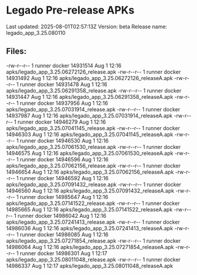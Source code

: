 # Legado Pre-release APKs
Last updated: 2025-08-01T02:57:13Z
Version: beta
Release name: legado_app_3.25.080110
## Files:
-rw-r--r-- 1 runner docker 14931514 Aug  1 12:16 apks/legado_app_3.25.06272126_release.apk
-rw-r--r-- 1 runner docker 14931492 Aug  1 12:16 apks/legado_app_3.25.06272126_releaseA.apk
-rw-r--r-- 1 runner docker 14931478 Aug  1 12:16 apks/legado_app_3.25.06291358_release.apk
-rw-r--r-- 1 runner docker 14931447 Aug  1 12:16 apks/legado_app_3.25.06291358_releaseA.apk
-rw-r--r-- 1 runner docker 14937956 Aug  1 12:16 apks/legado_app_3.25.07031914_release.apk
-rw-r--r-- 1 runner docker 14937987 Aug  1 12:16 apks/legado_app_3.25.07031914_releaseA.apk
-rw-r--r-- 1 runner docker 14946279 Aug  1 12:16 apks/legado_app_3.25.07041145_release.apk
-rw-r--r-- 1 runner docker 14946303 Aug  1 12:16 apks/legado_app_3.25.07041145_releaseA.apk
-rw-r--r-- 1 runner docker 14946530 Aug  1 12:16 apks/legado_app_3.25.07061530_release.apk
-rw-r--r-- 1 runner docker 14946575 Aug  1 12:16 apks/legado_app_3.25.07061530_releaseA.apk
-rw-r--r-- 1 runner docker 14946596 Aug  1 12:16 apks/legado_app_3.25.07062156_release.apk
-rw-r--r-- 1 runner docker 14946654 Aug  1 12:16 apks/legado_app_3.25.07062156_releaseA.apk
-rw-r--r-- 1 runner docker 14946592 Aug  1 12:16 apks/legado_app_3.25.07091432_release.apk
-rw-r--r-- 1 runner docker 14946560 Aug  1 12:16 apks/legado_app_3.25.07091432_releaseA.apk
-rw-r--r-- 1 runner docker 14985647 Aug  1 12:16 apks/legado_app_3.25.07141522_release.apk
-rw-r--r-- 1 runner docker 14985665 Aug  1 12:16 apks/legado_app_3.25.07141522_releaseA.apk
-rw-r--r-- 1 runner docker 14986042 Aug  1 12:16 apks/legado_app_3.25.07241413_release.apk
-rw-r--r-- 1 runner docker 14986036 Aug  1 12:16 apks/legado_app_3.25.07241413_releaseA.apk
-rw-r--r-- 1 runner docker 14986085 Aug  1 12:16 apks/legado_app_3.25.07271854_release.apk
-rw-r--r-- 1 runner docker 14986064 Aug  1 12:16 apks/legado_app_3.25.07271854_releaseA.apk
-rw-r--r-- 1 runner docker 14986301 Aug  1 12:17 apks/legado_app_3.25.08011048_release.apk
-rw-r--r-- 1 runner docker 14986337 Aug  1 12:17 apks/legado_app_3.25.08011048_releaseA.apk
